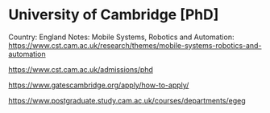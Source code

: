 # University of Cambridge [PhD]

Country: England
Notes: Mobile Systems, Robotics and Automation: https://www.cst.cam.ac.uk/research/themes/mobile-systems-robotics-and-automation

https://www.cst.cam.ac.uk/admissions/phd

https://www.gatescambridge.org/apply/how-to-apply/

https://www.postgraduate.study.cam.ac.uk/courses/departments/egeg